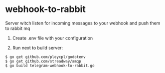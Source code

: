 # webhook-to-rabbit
Server witch listen for incoming messages to your webhook and push them to rabbit mq


1. Create .env file with your configuration

2. Run next to build server: 
```
$ go get github.com/pleycpl/godotenv
$ go get github.com/streadway/amqp
$ go build telegram-webhook-to-rabbit.go
```
